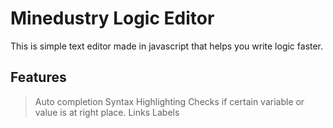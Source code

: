 # Minedustry Logic Editor
 This is simple text editor made in javascript that helps you write logic faster.

## Features

> Auto completion
> Syntax Highlighting
> Checks if certain variable or value is at right place.
> Links
> Labels
